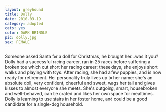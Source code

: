 ```yaml
---
layout: greyhound
title: Dolly
date: 2010-03-19
category: adopted
cats: yes
color: DARK BRINDLE
pic: dolly.jpg
sex: FEMALE
---
```


Someone asked Santa for a doll for Christmas, he brought her...was it you? Dolly had a successful racing career, ran
in 25 races before suffering a broken toe which cut short her racing career; these days, she enjoys short walks and
playing with toys. After racing, she had a few puppies, and is now ready for retirement. Her personality truly lives
up to her name: she's an absolute doll, very confident, cheerful and sweet, wags her tail and gives kisses to almost
everyone she meets. She's outgoing, smart, housebroken and well-behaved, can be crated and likes her own space for
mealtimes. Dolly is learning to use stairs in her foster home, and could be a good candidate for a single-dog
household.
